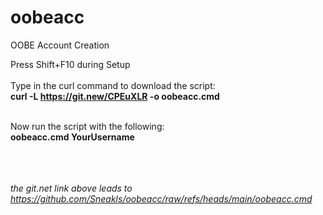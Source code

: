 # oobeacc
OOBE Account Creation<br />


Press Shift+F10 during Setup<br /><br />
Type in the curl command to download the script:<br />
<b>curl -L https://git.new/CPEuXLR -o oobeacc.cmd</b><br />

<br />
Now run the script with the following:<br />
<b>oobeacc.cmd YourUsername</b>
<br />
<br />
<br />
<br />

<i>the git.net link above leads to https://github.com/Sneakls/oobeacc/raw/refs/heads/main/oobeacc.cmd</i>

